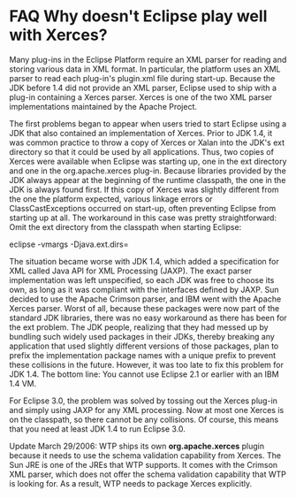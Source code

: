 

FAQ Why doesn't Eclipse play well with Xerces?
==============================================

Many plug-ins in the Eclipse Platform require an XML parser for reading and storing various data in XML format. In particular, the platform uses an XML parser to read each plug-in's plugin.xml file during start-up. Because the JDK before 1.4 did not provide an XML parser, Eclipse used to ship with a plug-in containing a Xerces parser. Xerces is one of the two XML parser implementations maintained by the Apache Project.

  
The first problems began to appear when users tried to start Eclipse using a JDK that also contained an implementation of Xerces. Prior to JDK 1.4, it was common practice to throw a copy of Xerces or Xalan into the JDK's ext directory so that it could be used by all applications. Thus, two copies of Xerces were available when Eclipse was starting up, one in the ext directory and one in the org.apache.xerces plug-in. Because libraries provided by the JDK always appear at the beginning of the runtime classpath, the one in the JDK is always found first. If this copy of Xerces was slightly different from the one the platform expected, various linkage errors or ClassCastExceptions occurred on start-up, often preventing Eclipse from starting up at all. The workaround in this case was pretty straightforward: Omit the ext directory from the classpath when starting Eclipse:

   eclipse -vmargs -Djava.ext.dirs=

  
The situation became worse with JDK 1.4, which added a specification for XML called Java API for XML Processing (JAXP). The exact parser implementation was left unspecified, so each JDK was free to choose its own, as long as it was compliant with the interfaces defined by JAXP. Sun decided to use the Apache Crimson parser, and IBM went with the Apache Xerces parser. Worst of all, because these packages were now part of the standard JDK libraries, there was no easy workaround as there has been for the ext problem. The JDK people, realizing that they had messed up by bundling such widely used packages in their JDKs, thereby breaking any application that used slightly different versions of those packages, plan to prefix the implementation package names with a unique prefix to prevent these collisions in the future. However, it was too late to fix this problem for JDK 1.4. The bottom line: You cannot use Eclipse 2.1 or earlier with an IBM 1.4 VM.

  
For Eclipse 3.0, the problem was solved by tossing out the Xerces plug-in and simply using JAXP for any XML processing. Now at most one Xerces is on the classpath, so there cannot be any collisions. Of course, this means that you need at least JDK 1.4 to run Eclipse 3.0.

Update March 29/2006: WTP ships its own **org.apache.xerces** plugin because it needs to use the schema validation capability from Xerces. The Sun JRE is one of the JREs that WTP supports. It comes with the Crimson XML parser, which does not offer the schema validation capability that WTP is looking for. As a result, WTP needs to package Xerces explicitly.

